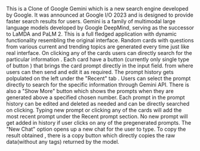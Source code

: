 This is a Clone of Google Gemini which is a new search engine developed by Google. It was announced at Google I/O 2023 and is designed to provide faster search results for users. Gemini is a family of multimodal large language models developed by Google DeepMind, serving as the successor to LaMDA and PaLM 2.
This is a full fledged application with dynamic functionality resembling the original interface. 
Random cards with questions from various current and trending topics are generated every time just like real interface. On clicking any of the cards users can directly search for the particular information . Each card have a button (currently only single type of button ) that brings the card prompt directly in the input field.
from where users can then  send and edit it as required.
The prompt history gets polpulated on the left under the "Recent" tab . Users can select the prompt directly to search for the specific information through Gemini API. There is also a "Show More" button which shows the prompts when they are generated above a specified chosen number. Each prompt in the prompt history can be edited and deleted as needed and can be directly searched on clicking.
Typing new prompt or clicking any of the cards will add the most recent prompt under the Recent prompt section. No new prompt will get added in history if user clicks on any of the pregenerated prompts.
The "New Chat" option opens up a new chat for the user to type.
To copy the result obtained ,  there is a copy button which directly copies the raw data(without any tags) returned by the model.
